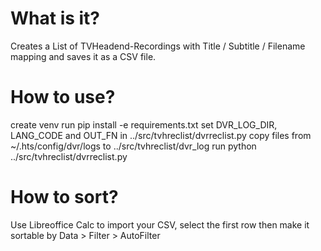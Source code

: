 What is it?
=====================================================================

Creates a List of TVHeadend-Recordings with
Title / Subtitle / Filename mapping
and saves it as a CSV file.


How to use?
=====================================================================

create venv
run pip install -e requirements.txt
set DVR_LOG_DIR, LANG_CODE and OUT_FN in ../src/tvhreclist/dvrreclist.py
copy files from ~/.hts/config/dvr/logs to ../src/tvhreclist/dvr_log
run python ../src/tvhreclist/dvrreclist.py

How to sort?
=====================================================================

Use Libreoffice Calc to import your CSV,
select the first row then make it sortable by Data > Filter > AutoFilter